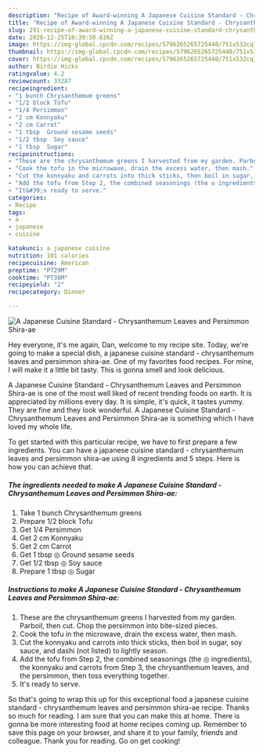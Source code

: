 ```yaml
---
description: "Recipe of Award-winning A Japanese Cuisine Standard - Chrysanthemum Leaves and Persimmon Shira-ae"
title: "Recipe of Award-winning A Japanese Cuisine Standard - Chrysanthemum Leaves and Persimmon Shira-ae"
slug: 291-recipe-of-award-winning-a-japanese-cuisine-standard-chrysanthemum-leaves-and-persimmon-shira-ae
date: 2020-12-25T10:39:50.636Z
image: https://img-global.cpcdn.com/recipes/5796265265725440/751x532cq70/a-japanese-cuisine-standard-chrysanthemum-leaves-and-persimmon-shira-ae-recipe-main-photo.jpg
thumbnail: https://img-global.cpcdn.com/recipes/5796265265725440/751x532cq70/a-japanese-cuisine-standard-chrysanthemum-leaves-and-persimmon-shira-ae-recipe-main-photo.jpg
cover: https://img-global.cpcdn.com/recipes/5796265265725440/751x532cq70/a-japanese-cuisine-standard-chrysanthemum-leaves-and-persimmon-shira-ae-recipe-main-photo.jpg
author: Birdie Hicks
ratingvalue: 4.2
reviewcount: 33287
recipeingredient:
- "1 bunch Chrysanthemum greens"
- "1/2 block Tofu"
- "1/4 Persimmon"
- "2 cm Konnyaku"
- "2 cm Carrot"
- "1 tbsp  Ground sesame seeds"
- "1/2 tbsp  Soy sauce"
- "1 tbsp  Sugar"
recipeinstructions:
- "These are the chrysanthemum greens I harvested from my garden. Parboil, then cut. Chop the persimmon into bite-sized pieces."
- "Cook the tofu in the microwave, drain the excess water, then mash."
- "Cut the konnyaku and carrots into thick sticks, then boil in sugar, soy sauce, and dashi (not listed) to lightly season."
- "Add the tofu from Step 2, the combined seasonings (the ◎ ingredients), the konnyaku and carrots from Step 3, the chrysanthemum leaves, and the persimmon, then toss everything together."
- "It&#39;s ready to serve."
categories:
- Recipe
tags:
- a
- japanese
- cuisine

katakunci: a japanese cuisine 
nutrition: 101 calories
recipecuisine: American
preptime: "PT29M"
cooktime: "PT38M"
recipeyield: "2"
recipecategory: Dinner

---
```



![A Japanese Cuisine Standard - Chrysanthemum Leaves and Persimmon Shira-ae](https://img-global.cpcdn.com/recipes/5796265265725440/751x532cq70/a-japanese-cuisine-standard-chrysanthemum-leaves-and-persimmon-shira-ae-recipe-main-photo.jpg)

Hey everyone, it's me again, Dan, welcome to my recipe site. Today, we're going to make a special dish, a japanese cuisine standard - chrysanthemum leaves and persimmon shira-ae. One of my favorites food recipes. For mine, I will make it a little bit tasty. This is gonna smell and look delicious.

A Japanese Cuisine Standard - Chrysanthemum Leaves and Persimmon Shira-ae is one of the most well liked of recent trending foods on earth. It is appreciated by millions every day. It is simple, it's quick, it tastes yummy. They are fine and they look wonderful. A Japanese Cuisine Standard - Chrysanthemum Leaves and Persimmon Shira-ae is something which I have loved my whole life.




To get started with this particular recipe, we have to first prepare a few ingredients. You can have a japanese cuisine standard - chrysanthemum leaves and persimmon shira-ae using 8 ingredients and 5 steps. Here is how you can achieve that.

<!--inarticleads1-->

##### The ingredients needed to make A Japanese Cuisine Standard - Chrysanthemum Leaves and Persimmon Shira-ae:

1. Take 1 bunch Chrysanthemum greens
1. Prepare 1/2 block Tofu
1. Get 1/4 Persimmon
1. Get 2 cm Konnyaku
1. Get 2 cm Carrot
1. Get 1 tbsp ◎ Ground sesame seeds
1. Get 1/2 tbsp ◎ Soy sauce
1. Prepare 1 tbsp ◎ Sugar




<!--inarticleads2-->

##### Instructions to make A Japanese Cuisine Standard - Chrysanthemum Leaves and Persimmon Shira-ae:

1. These are the chrysanthemum greens I harvested from my garden. Parboil, then cut. Chop the persimmon into bite-sized pieces.
1. Cook the tofu in the microwave, drain the excess water, then mash.
1. Cut the konnyaku and carrots into thick sticks, then boil in sugar, soy sauce, and dashi (not listed) to lightly season.
1. Add the tofu from Step 2, the combined seasonings (the ◎ ingredients), the konnyaku and carrots from Step 3, the chrysanthemum leaves, and the persimmon, then toss everything together.
1. It&#39;s ready to serve.




So that's going to wrap this up for this exceptional food a japanese cuisine standard - chrysanthemum leaves and persimmon shira-ae recipe. Thanks so much for reading. I am sure that you can make this at home. There is gonna be more interesting food at home recipes coming up. Remember to save this page on your browser, and share it to your family, friends and colleague. Thank you for reading. Go on get cooking!
